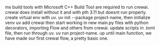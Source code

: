 ms build tools with Microsoft C++ Build Tool are required to run crewai. 
crewai does install without it and with pth 3.11 but doesnt run properly.
create virtual env with uv. uv init --package project-name, then initialize venv
uv add crewai then start working in new main.py files with python decorators, importing Flow and others from crewai.
update scripts in .toml file, then run through uv. uv run project-name.
up until main function, we have made our first crewai flow, a pretty basic one.

